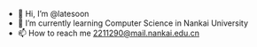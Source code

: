 - 👋 Hi, I’m @latesoon
- 🌱 I’m currently learning Computer Science in Nankai University
- 📫 How to reach me 2211290@mail.nankai.edu.cn

<!---
latesoon/latesoon is a ✨ special ✨ repository because its `README.md` (this file) appears on your GitHub profile.
You can click the Preview link to take a look at your changes.
--->

